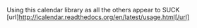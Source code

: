 
Using this calendar library as all the others appear to SUCK
[url]http://icalendar.readthedocs.org/en/latest/usage.html[/url]